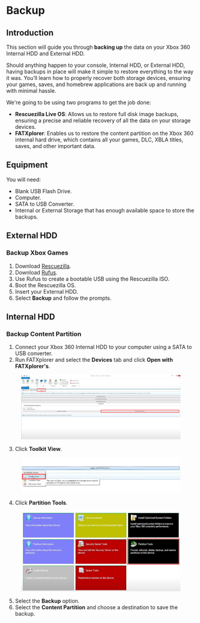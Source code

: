 # Backup

## Introduction

This section will guide you through **backing up** the data on your Xbox 360 Internal HDD and External HDD.&#x20;

Should anything happen to your console, Internal HDD, or External HDD, having backups in place will make it simple to restore everything to the way it was. You’ll learn how to properly recover both storage devices, ensuring your games, saves, and homebrew applications are back up and running with minimal hassle.

We're going to be using two programs to get the job done:

* **Rescuezilla Live OS**: Allows us to restore full disk image backups, ensuring a precise and reliable recovery of all the data on your storage devices.
* **FATXplorer**: Enables us to restore the content partition on the Xbox 360 internal hard drive, which contains all your games, DLC, XBLA titles, saves, and other important data.

## Equipment

You will need:

* Blank USB Flash Drive.
* Computer.
* SATA to USB Converter.
* Internal or External Storage that has enough available space to store the backups.

## External HDD

### Backup Xbox Games

1. Download [Rescuezilla](https://github.com/rescuezilla/rescuezilla/releases/download/2.5.1/rescuezilla-2.5.1-64bit.noble.iso).
2. Download [Rufus](https://github.com/pbatard/rufus/releases/download/v4.5/rufus-4.5.exe).
3. Use Rufus to create a bootable USB using the Rescuezilla ISO.
4. Boot the Rescuezilla OS.
5. Insert your External HDD.
6. Select **Backup** and follow the prompts.

## Internal HDD

### Backup Content Partition

1. Connect your Xbox 360 Internal HDD to your computer using a SATA to USB converter.
2. Run FATXplorer and select the **Devices** tab and click **Open with FATXplorer's**.

<figure><img src="../../../.gitbook/assets/image (28).png" alt=""><figcaption></figcaption></figure>

3. Click **Toolkit View**.

<figure><img src="../../../.gitbook/assets/image (29).png" alt=""><figcaption></figcaption></figure>

4. Click **Partition Tools**.

<figure><img src="../../../.gitbook/assets/image (30).png" alt=""><figcaption></figcaption></figure>

5. Select the **Backup** option.
6. Select the **Content Partition** and choose a destination to save the backup.
